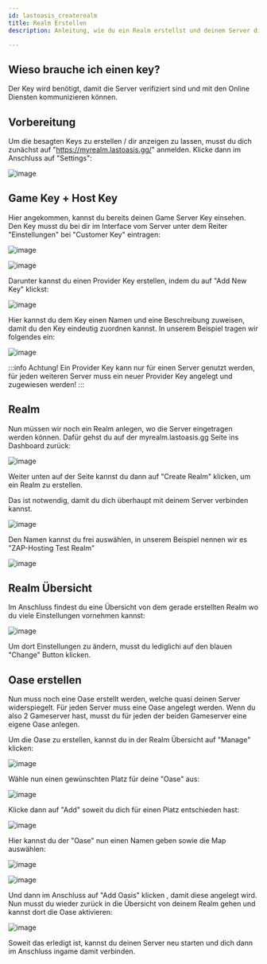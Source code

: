 ```yaml
---
id: lastoasis_createrealm
title: Realm Erstellen
description: Anleitung, wie du ein Realm erstellst und deinem Server die Keys zuweist.

---
```



## Wieso brauche ich einen key?

Der Key wird benötigt, damit die Server verifiziert sind und mit den Online Diensten kommunizieren können.



## Vorbereitung

Um die besagten Keys zu erstellen / dir anzeigen zu lassen, musst du dich zunächst auf "https://myrealm.lastoasis.gg/" anmelden.
Klicke dann im Anschluss auf "Settings":

![image](https://user-images.githubusercontent.com/26007280/189680843-203edf9f-5585-452b-b3b1-0938f5b30471.png)

## Game Key + Host Key

Hier angekommen, kannst du bereits deinen Game Server Key einsehen.
Den Key musst du bei dir im Interface vom Server unter dem Reiter "Einstellungen" bei "Customer Key" eintragen:

![image](https://user-images.githubusercontent.com/26007280/189680873-40c11fe7-0e1f-48b0-9bd0-75253702179a.png)

![image](https://user-images.githubusercontent.com/26007280/189680911-3acb9551-b7c1-4e40-84ac-34dc61a366ca.png)

Darunter kannst du einen Provider Key erstellen, indem du auf "Add New Key" klickst:

![image](https://user-images.githubusercontent.com/26007280/189680940-4ff24c30-95f2-44ff-a8df-c2f039fbae95.png)

Hier kannst du dem Key einen Namen und eine Beschreibung zuweisen, damit du den Key eindeutig zuordnen kannst.
In unserem Beispiel tragen wir folgendes ein:

![image](https://user-images.githubusercontent.com/26007280/189680975-adc5d71d-cbfa-4aa8-a00a-948b9df41ec6.png)


:::info
Achtung! Ein Provider Key kann nur für einen Server genutzt werden, für jeden weiteren Server muss ein neuer Provider Key angelegt und zugewiesen werden!
:::


## Realm
Nun müssen wir noch ein Realm anlegen, wo die Server eingetragen werden können.
Dafür gehst du auf der myrealm.lastoasis.gg Seite ins Dashboard zurück:

![image](https://user-images.githubusercontent.com/26007280/189681030-f6aeee72-39ac-433c-9316-c461281e3862.png)

Weiter unten auf der Seite kannst du dann auf "Create Realm" klicken, um ein Realm zu erstellen.

Das ist notwendig, damit du dich überhaupt mit deinem Server verbinden kannst.

![image](https://user-images.githubusercontent.com/26007280/189681067-56a52479-4b16-44b9-adbe-2eaf4a564aa9.png)

Den Namen kannst du frei auswählen, in unserem Beispiel nennen wir es "ZAP-Hosting Test Realm"

![image](https://user-images.githubusercontent.com/26007280/189681113-535d663e-37ff-4dc8-82ef-7b067b99b576.png)

## Realm Übersicht
Im Anschluss findest du eine Übersicht von dem gerade erstellten Realm wo du viele Einstellungen vornehmen kannst:

![image](https://user-images.githubusercontent.com/26007280/189681140-5360f648-ebbc-4896-9962-ce7e818d91e9.png)

Um dort Einstellungen zu ändern, musst du lediglichi auf den blauen "Change" Button klicken.

## Oase erstellen
Nun muss noch eine Oase erstellt werden, welche quasi deinen Server widerspiegelt.
Für jeden Server muss eine Oase angelegt werden.
Wenn du also 2 Gameserver hast, musst du für jeden der beiden Gameserver eine eigene Oase anlegen.

Um die Oase zu erstellen, kannst du in der Realm Übersicht auf "Manage" klicken:

![image](https://user-images.githubusercontent.com/26007280/189681190-c40ae956-bb45-4980-b8c0-ba2326aeb3b7.png)

Wähle nun einen gewünschten Platz für deine "Oase" aus:

![image](https://user-images.githubusercontent.com/26007280/189681224-b14b1216-ca0f-4888-8191-c3946f09fdd7.png)

Klicke dann auf "Add" soweit du dich für einen Platz entschieden hast:

![image](https://user-images.githubusercontent.com/26007280/189681255-192f4011-7fd0-4300-b2a8-acff5c48934a.png)

Hier kannst du der "Oase" nun einen Namen geben sowie die Map auswählen:

![image](https://user-images.githubusercontent.com/26007280/189681288-d3fee205-44d9-4eea-b192-c8c509dd8595.png)

![image](https://user-images.githubusercontent.com/26007280/189681316-d5dff2d0-6477-4fdb-8fcf-270cbb82ac54.png)

Und dann im Anschluss auf "Add Oasis" klicken , damit diese angelegt wird.
Nun musst du wieder zurück in die Übersicht von deinem Realm gehen und kannst dort die Oase aktivieren:

![image](https://user-images.githubusercontent.com/26007280/189681363-be60f586-12be-4a00-80d1-81ed6a709989.png)

Soweit das erledigt ist, kannst du deinen Server neu starten und dich dann im Anschluss ingame damit verbinden.

